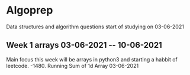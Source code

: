 # Algoprep
Data structures and algorithm questions start of studying on 03-06-2021
## Week 1 arrays 03-06-2021 -- 10-06-2021
Main focus this week will be arrays in python3 and starting a habbit of leetcode.
-1480. Running Sum of 1d Array 03-06-2021 
